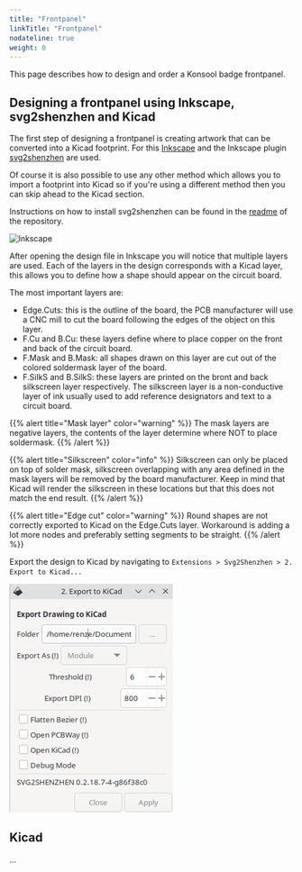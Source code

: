 ```yaml
---
title: "Frontpanel"
linkTitle: "Frontpanel"
nodateline: true
weight: 0
---
```


This page describes how to design and order a Konsool badge frontpanel.

## Designing a frontpanel using Inkscape, svg2shenzhen and Kicad

The first step of designing a frontpanel is creating artwork that can be converted into a Kicad footprint. For this [Inkscape](https://inkscape.org/) and the Inkscape plugin [svg2shenzhen](https://github.com/badgeek/svg2shenzhen) are used.

Of course it is also possible to use any other method which allows you to import a footprint into Kicad so if you're using a different method then you can skip ahead to the Kicad section.

Instructions on how to install svg2shenzhen can be found in the [readme](https://github.com/badgeek/svg2shenzhen?tab=readme-ov-file#install) of the repository.

![Inkscape](inkscape.png)

After opening the design file in Inkscape you will notice that multiple layers are used. Each of the layers in the design corresponds with a Kicad layer, this allows you to define how a shape should appear on the circuit board.

The most important layers are:

 - Edge.Cuts: this is the outline of the board, the PCB manufacturer will use a CNC mill to cut the board following the edges of the object on this layer.
 - F.Cu and B.Cu: these layers define where to place copper on the front and back of the circuit board.
 - F.Mask and B.Mask: all shapes drawn on this layer are cut out of the colored soldermask layer of the board.
 - F.SilkS and B.SilkS: these layers are printed on the bront and back silkscreen layer respectively. The silkscreen layer is a non-conductive layer of ink usually used to add reference designators and text to a circuit board.

{{% alert title="Mask layer" color="warning" %}}
The mask layers are negative layers, the contents of the layer determine where NOT to place soldermask.
{{% /alert %}}

{{% alert title="Silkscreen" color="info" %}}
Silkscreen can only be placed on top of solder mask, silkscreen overlapping with any area defined in the mask layers will be removed by the board manufacturer. Keep in mind that Kicad will render the silkscreen in these locations but that this does not match the end result.
{{% /alert %}}

{{% alert title="Edge cut" color="warning" %}}
Round shapes are not correctly exported to Kicad on the Edge.Cuts layer. Workaround is adding a lot more nodes and preferably setting segments to be straight.
{{% /alert %}}

Export the design to Kicad by navigating to `Extensions > Svg2Shenzhen > 2. Export to Kicad...`

![Svg2Shenzhen export dialog](inkscape2.png)

## Kicad

...

